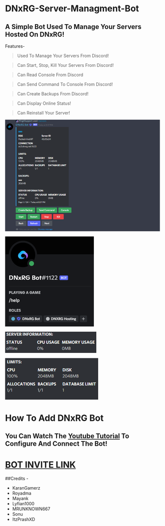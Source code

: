 # DNxRG-Server-Managment-Bot
## A Simple Bot Used To Manage Your Servers Hosted On DNxRG!


Features-
> Used To Manage Your Servers From Discord!

> Can Start, Stop, Kill Your Servers From Discord!

> Can Read Console From Discord

> Can Send Command To Console From Discord!

> Can Create Backups From Discord!

> Can Display Online Status!

> Can Reinstall Your Server!


![preview](/assets/pre1.png)



![preview2](/assets/pre2.png)


![preview3](/assets/pre3.png)



![preview3](/assets/pre4.png)



# How To Add **DNxRG Bot**

## You Can Watch The [Youtube Tutorial](https://youtu.be/E1rYE8606n8) To Configure And Connect The Bot!

# [BOT INVITE LINK](https://discord.com/api/oauth2/authorize?client_id=903227478502441001&permissions=8&scope=bot%20applications.commands)

##Credits -
- KaranGamerz
- Royadma
- Mayank
- Lyfian1000
- MRUNKNOWN667
- Sonu
- ItzPrashXD
